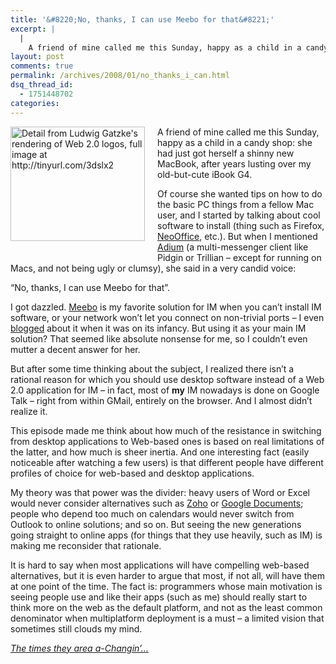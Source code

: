 ```yaml
---
title: '&#8220;No, thanks, I can use Meebo for that&#8221;'
excerpt: |
  |
    A friend of mine called me this Sunday, happy as a child in a candy shop: she had just got herself a shinny new MacBook, after years lusting over my old-but-cute iBook G4. Of course she wanted tips on how...
layout: post
comments: true
permalink: /archives/2008/01/no_thanks_i_can.html
dsq_thread_id:
  - 1751448702
categories:
---
```

<span class="mt-enclosure mt-enclosure-image"><img title="Detail from Ludwig Gatzke's rendering of Web 2.0 logos, full image at http://tinyurl.com/3dslx2" src="//chester.me/archives/img/web2gatzke.png" width="215" height="183" class="mt-image-left" style="float: left; margin: 0 20px 20px 0;" /></span>A friend of mine called me this Sunday, happy as a child in a candy shop: she had just got herself a shinny new MacBook, after years lusting over my old-but-cute iBook G4.

Of course she wanted tips on how to do the basic PC things from a fellow Mac user, and I started by talking about cool software to install (thing such as Firefox, [NeoOffice][1], etc.). But when I mentioned [Adium][2] (a multi-messenger client like Pidgin or Trillian &#8211; except for running on Macs, and not being ugly or clumsy), she said in a very candid voice:

&#8220;No, thanks, I can use Meebo for that&#8221;.

I got dazzled. [Meebo][3] is my favorite solution for IM when you can&#8217;t install IM software, or your network won&#8217;t let you connect on non-trivial ports &#8211; I even [blogged][4] about it when it was on its infancy. But using it as your main IM solution? That seemed like absolute nonsense for me, so I couldn&#8217;t even mutter a decent answer for her.

But after some time thinking about the subject, I realized there isn&#8217;t a rational reason for which you should use desktop software instead of a Web 2.0 application for IM &#8211; in fact, most of **my** IM nowadays is done on Google Talk &#8211; right from within GMail, entirely on the browser. And I almost didn&#8217;t realize it.

This episode made me think about how much of the resistance in switching from desktop applications to Web-based ones is based on real limitations of the latter, and how much is sheer inertia. And one interesting fact (easily noticeable after watching a few users) is that different people have different profiles of choice for web-based and desktop applications.

My theory was that power was the divider: heavy users of Word or Excel would never consider alternatives such as [Zoho][5] or [Google Documents][6]; people who depend too much on calendars would never switch from Outlook to online solutions; and so on. But seeing the new generations going straight to online apps (for things that they use heavily, such as IM) is making me reconsider that rationale.

It is hard to say when most applications will have compelling web-based alternatives, but it is even harder to argue that most, if not all, will have them at one point of the time. The fact is: programmers whose main motivation is seeing people use and like their apps (such as me) should really start to think more on the web as the default platform, and not as the least common denominator when multiplatform deployment is a must &#8211; a limited vision that sometimes still clouds my mind.

[*The times they area a-Changin&#8217;&#8230;*][7]

 [1]: http://www.neooffice.org/
 [2]: http://www.adiumx.com/
 [3]: http://www.meebo.com
 [4]: //chester.me/archives/2006/01/meebo_im_na_era.html
 [5]: http://www.zoho.com
 [6]: http://docs.google.com
 [7]: http://www.bobdylan.com/songs/times.html
